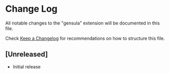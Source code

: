# Change Log

All notable changes to the "gensula" extension will be documented in this file.

Check [Keep a Changelog](http://keepachangelog.com/) for recommendations on how to structure this file.

## [Unreleased]

- Initial release